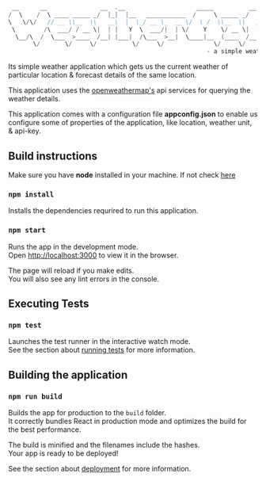 
```scala

 __      __               __  .__                    _____          __          
/  \    /  \ ____ _____ _/  |_|  |__   ___________  /     \ _____ _/  |_  ____  
\   \/\/   // __ \\__  \\   __\  |  \_/ __ \_  __ \/  \ /  \\__  \\   __\/ __ \ 
 \        /\  ___/ / __ \|  | |   Y  \  ___/|  | \/    Y    \/ __ \|  | \  ___/ 
  \__/\  /  \___  >____  /__| |___|  /\___  >__|  \____|__  (____  /__|  \___  >
       \/       \/     \/          \/     \/              \/     \/          \/ 
                                                        - a simple weather app..

```

Its simple weather application which gets us the current weather of particular location & forecast details of the same location.

This application uses the [openweathermap's](https://openweathermap.org/api) api services for querying the weather details.

This application comes with a configuration file **appconfig.json** to enable us configure some of properties of the application, like location, weather unit, & api-key.  

## Build instructions
Make sure you have  **node** installed in your machine. If not check [here](https://nodejs.org/en/)


### `npm install`

Installs the dependencies requrired to run this application.


### `npm start`

Runs the app in the development mode.\
Open [http://localhost:3000](http://localhost:3000) to view it in the browser.

The page will reload if you make edits.\
You will also see any lint errors in the console.


## Executing Tests


### `npm test`

Launches the test runner in the interactive watch mode.\
See the section about [running tests](https://facebook.github.io/create-react-app/docs/running-tests) for more information.


## Building the application

### `npm run build`

Builds the app for production to the `build` folder.\
It correctly bundles React in production mode and optimizes the build for the best performance.

The build is minified and the filenames include the hashes.\
Your app is ready to be deployed!

See the section about [deployment](https://facebook.github.io/create-react-app/docs/deployment) for more information.
